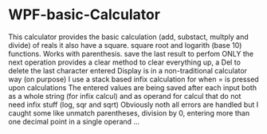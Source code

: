 # WPF-basic-Calculator
This calculator provides the basic calculation (add, substact, multply and divide) of reals
it also have a square. square root and logarith (base 10) functions. Works with parenthesis.
save the last result to perfom ONLY the next operation
provides a clear method to clear everything up, a Del to delete the last character entered
Display is in a non-traditional calculator way (on purpose)
I use a stack based infix calculation for when = is pressed upon calculations
The entered values are being saved after each input both as a whole string (for infix calcul)
and as operand for calcul that do not need infix stuff (log, sqr and sqrt)
Obviously noth all errors are handled but I caught some like unmatch parentheses, division by 0, 
entering more than one decimal point in a single operand
...
